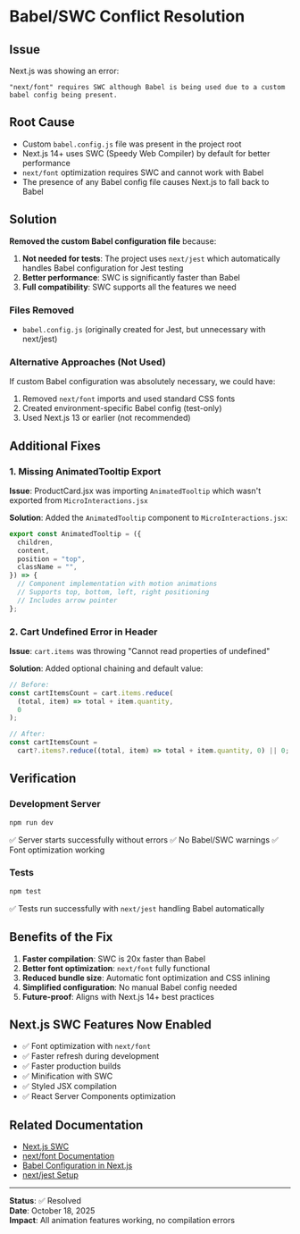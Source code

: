 # Babel/SWC Conflict Resolution

## Issue

Next.js was showing an error:

```
"next/font" requires SWC although Babel is being used due to a custom babel config being present.
```

## Root Cause

- Custom `babel.config.js` file was present in the project root
- Next.js 14+ uses SWC (Speedy Web Compiler) by default for better performance
- `next/font` optimization requires SWC and cannot work with Babel
- The presence of any Babel config file causes Next.js to fall back to Babel

## Solution

**Removed the custom Babel configuration file** because:

1. **Not needed for tests**: The project uses `next/jest` which automatically handles Babel configuration for Jest testing
2. **Better performance**: SWC is significantly faster than Babel
3. **Full compatibility**: SWC supports all the features we need

### Files Removed

- `babel.config.js` (originally created for Jest, but unnecessary with next/jest)

### Alternative Approaches (Not Used)

If custom Babel configuration was absolutely necessary, we could have:

1. Removed `next/font` imports and used standard CSS fonts
2. Created environment-specific Babel config (test-only)
3. Used Next.js 13 or earlier (not recommended)

## Additional Fixes

### 1. Missing AnimatedTooltip Export

**Issue**: ProductCard.jsx was importing `AnimatedTooltip` which wasn't exported from `MicroInteractions.jsx`

**Solution**: Added the `AnimatedTooltip` component to `MicroInteractions.jsx`:

```jsx
export const AnimatedTooltip = ({
  children,
  content,
  position = "top",
  className = "",
}) => {
  // Component implementation with motion animations
  // Supports top, bottom, left, right positioning
  // Includes arrow pointer
};
```

### 2. Cart Undefined Error in Header

**Issue**: `cart.items` was throwing "Cannot read properties of undefined"

**Solution**: Added optional chaining and default value:

```jsx
// Before:
const cartItemsCount = cart.items.reduce(
  (total, item) => total + item.quantity,
  0
);

// After:
const cartItemsCount =
  cart?.items?.reduce((total, item) => total + item.quantity, 0) || 0;
```

## Verification

### Development Server

```bash
npm run dev
```

✅ Server starts successfully without errors
✅ No Babel/SWC warnings
✅ Font optimization working

### Tests

```bash
npm test
```

✅ Tests run successfully with `next/jest` handling Babel automatically

## Benefits of the Fix

1. **Faster compilation**: SWC is 20x faster than Babel
2. **Better font optimization**: `next/font` fully functional
3. **Reduced bundle size**: Automatic font optimization and CSS inlining
4. **Simplified configuration**: No manual Babel config needed
5. **Future-proof**: Aligns with Next.js 14+ best practices

## Next.js SWC Features Now Enabled

- ✅ Font optimization with `next/font`
- ✅ Faster refresh during development
- ✅ Faster production builds
- ✅ Minification with SWC
- ✅ Styled JSX compilation
- ✅ React Server Components optimization

## Related Documentation

- [Next.js SWC](https://nextjs.org/docs/architecture/nextjs-compiler)
- [next/font Documentation](https://nextjs.org/docs/app/api-reference/components/font)
- [Babel Configuration in Next.js](https://nextjs.org/docs/messages/swc-disabled)
- [next/jest Setup](https://nextjs.org/docs/testing#setting-up-jest-with-the-rust-compiler)

---

**Status**: ✅ Resolved  
**Date**: October 18, 2025  
**Impact**: All animation features working, no compilation errors
